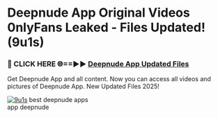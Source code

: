 # Deepnude App Original Videos 0nlyFans Leaked - Files Updated! (9u1s)

<h3>🔴 CLICK HERE 🌐==►► <a href="https://tinyurl.com/yrmya6cz" rel="nofollow">Deepnude App Updated Files</a></h3>

Get Deepnude App and all content. Now you can access all videos and pictures of Deepnude App. New Updated Files 2025!

[![9u1s](https://i.imgur.com/FMdXYCs.gif)](https://tinyurl.com/yrmya6cz)
best deepnude apps<br>
app deepnude